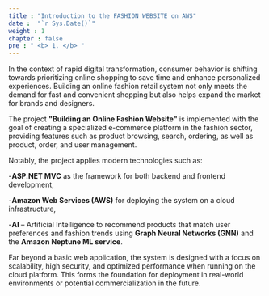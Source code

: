 ```yaml
---
title : "Introduction to the FASHION WEBSITE on AWS"
date :  "`r Sys.Date()`" 
weight : 1 
chapter : false
pre : " <b> 1. </b> "
---
```

In the context of rapid digital transformation, consumer behavior is shifting towards prioritizing online shopping to save time and enhance personalized experiences. Building an online fashion retail system not only meets the demand for fast and convenient shopping but also helps expand the market for brands and designers.

The project **"Building an Online Fashion Website"** is implemented with the goal of creating a specialized e-commerce platform in the fashion sector, providing features such as product browsing, search, ordering, as well as product, order, and user management.

Notably, the project applies modern technologies such as:

-**ASP.NET MVC** as the framework for both backend and frontend development,

-**Amazon Web Services (AWS)** for deploying the system on a cloud infrastructure,

-**AI** – Artificial Intelligence to recommend products that match user preferences and fashion trends using **Graph Neural Networks (GNN)** and the **Amazon Neptune ML service**.

Far beyond a basic web application, the system is designed with a focus on scalability, high security, and optimized performance when running on the cloud platform. This forms the foundation for deployment in real-world environments or potential commercialization in the future.